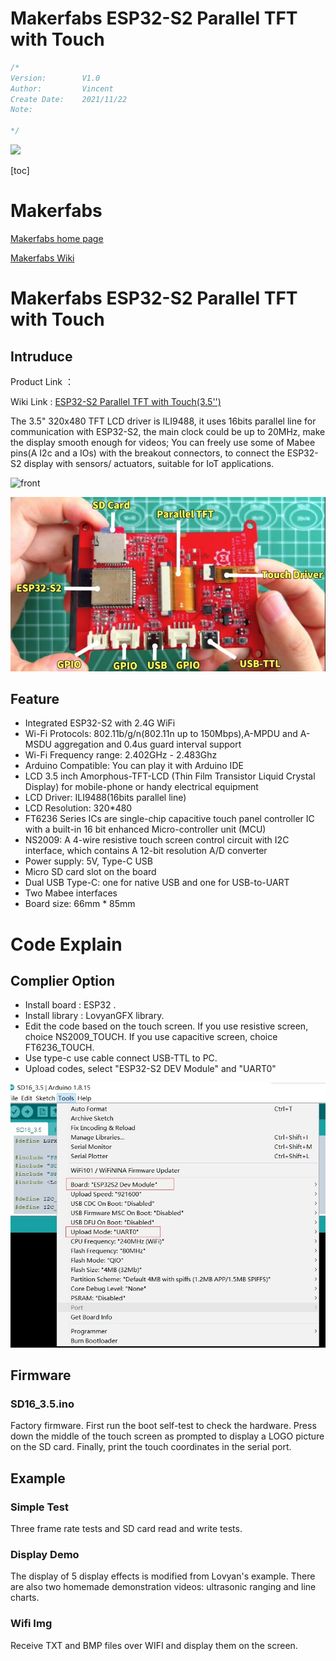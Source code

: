 # Makerfabs ESP32-S2 Parallel TFT with Touch

```c++
/*
Version:		V1.0
Author:			Vincent
Create Date:	2021/11/22
Note:
	
*/
```
![](md_pic/main.jpg)


[toc]

# Makerfabs

[Makerfabs home page](https://www.makerfabs.com/)

[Makerfabs Wiki](https://makerfabs.com/wiki/index.php?title=Main_Page)

# Makerfabs ESP32-S2 Parallel TFT with Touch
## Intruduce

Product Link ：[]() 

Wiki Link : [ESP32-S2 Parallel TFT with Touch(3.5'')](https://www.makerfabs.com/wiki/index.php?title=ESP32-S2_Parallel_TFT_with_Touch(3.5%27%27)) 

The 3.5" 320x480 TFT LCD driver is ILI9488, it uses 16bits parallel line for communication with ESP32-S2, the main clock could be up to 20MHz, make the display smooth enough for videos; You can freely use some of Mabee pins(A I2c and a IOs) with the breakout connectors, to connect the ESP32-S2 display with sensors/ actuators, suitable for IoT applications.

![front](md_pic/front.jpg)

![back](md_pic/back.jpg)

## Feature

- Integrated ESP32-S2 with 2.4G WiFi
- Wi-Fi Protocols: 802.11b/g/n(802.11n up to 150Mbps),A-MPDU and A-MSDU aggregation and 0.4us guard interval support
- Wi-Fi Frequency range: 2.402GHz - 2.483Ghz
- Arduino Compatible: You can play it with Arduino IDE
- LCD 3.5 inch Amorphous-TFT-LCD (Thin Film Transistor Liquid Crystal Display) for mobile-phone or handy electrical equipment
- LCD Driver: ILI9488(16bits parallel line)
- LCD Resolution: 320*480
- FT6236 Series ICs are single-chip capacitive touch panel controller IC with a built-in 16 bit enhanced Micro-controller unit (MCU)
- NS2009: A 4-wire resistive touch screen control circuit with I2C interface, which contains A 12-bit resolution A/D converter
- Power supply: 5V, Type-C USB
- Micro SD card slot on the board
- Dual USB Type-C: one for native USB and one for USB-to-UART
- Two Mabee interfaces
- Board size: 66mm * 85mm



# Code Explain

## Complier Option

- Install board : ESP32 .
- Install library : LovyanGFX library. 
- Edit the code based on the touch screen. If you use resistive screen, choice NS2009_TOUCH. If you use capacitive screen, choice FT6236_TOUCH. 
- Use type-c use cable connect USB-TTL to PC.
- Upload codes, select "ESP32-S2 DEV Module" and "UART0"

![](md_pic/complier.jpg)

## Firmware

### SD16_3.5.ino

Factory firmware. First run the boot self-test to check the hardware. Press down the middle of the touch screen as prompted to display a LOGO picture on the SD card. Finally, print the touch coordinates in the serial port.



## Example

### Simple Test

Three frame rate tests and SD card read and write tests.





### Display Demo

The display of 5 display effects is modified from Lovyan's example. There are also two homemade demonstration videos: ultrasonic ranging and line charts.



### Wifi Img

Receive TXT and BMP files over WIFI and display them on the screen.

